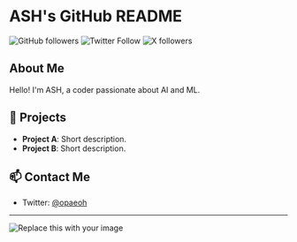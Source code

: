 # ASH's GitHub README

![GitHub followers](https://img.shields.io/github/followers/yourusername?style=social)
![Twitter Follow](https://img.shields.io/twitter/follow/opaeoh?style=social)
![X followers](https://img.shields.io/badge/Followers-X-brightgreen)

## About Me

Hello! I'm ASH, a coder passionate about AI and ML.

## 🚀 Projects

- **Project A**: Short description.
- **Project B**: Short description.

## 📫 Contact Me

- Twitter: [@opaeoh](https://twitter.com/Opaeoh)


---

![Replace this with your image](https://via.placeholder.com/480x270.png?text=Your+Image+Here)

